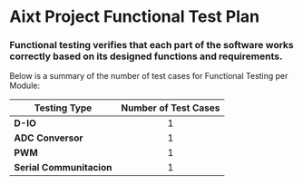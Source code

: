# Aixt Project Functional Test Plan

### **Functional testing** verifies that each part of the software works correctly based on its designed functions and requirements.


Below is a summary of the number of test cases for Functional Testing per Module:

| Testing Type             | Number of Test Cases |
| -------------            | :-------------:      |
| **D-IO**                 | 1                    |
| **ADC Conversor**        | 1                    |
| **PWM**                  | 1                    |
| **Serial Communitacion** | 1                    |
